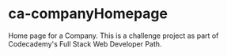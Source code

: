 # ca-companyHomepage
Home page for a Company. This is a challenge project as part of Codecademy's Full Stack Web Developer Path.
